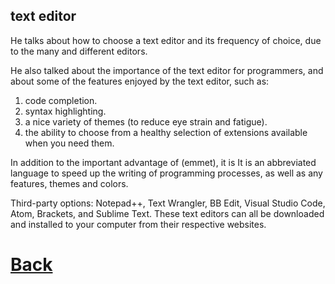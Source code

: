 ## text editor

He talks about how to choose a text editor and its frequency of choice, due to the many and different editors.

He also talked about the importance of the text editor for programmers, and about some of the features enjoyed by the text editor, such as:

1. code completion. 
2. syntax
highlighting.
3. a nice variety of themes (to reduce eye strain and
fatigue).
4. the ability to choose from a healthy selection of
extensions available when you need them.

In addition to the important advantage of (emmet), it is It is an abbreviated language to speed up the writing of programming processes, as well as any features, themes and colors.

Third-party options:
Notepad++, Text Wrangler, BB Edit, Visual Studio Code, Atom,
Brackets, and Sublime Text. These text editors can all be downloaded
and installed to your computer from their respective websites.


# [Back](README.md)